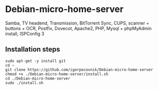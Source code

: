 Debian-micro-home-server
========================

Samba, TV headend, Transmission, BitTorrent Sync, CUPS, scanner + buttons + OCR, Postfix, Dovecot, Apache2, PHP, Mysql + phpMyAdmin install, ISPConfig 3

Installation steps
------------------

```shell
sudo apt-get -y install git
cd ~
git clone https://github.com/igorpecovnik/Debian-micro-home-server
chmod +x ./Debian-micro-home-server/install.sh
cd ./Debian-micro-home-server
sudo ./install.sh
```
